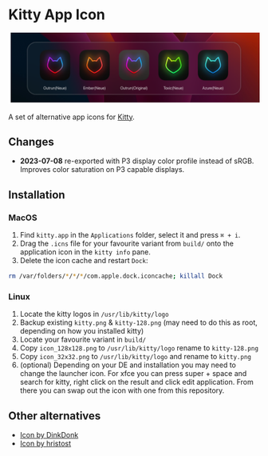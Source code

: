 # Kitty App Icon 

![](doc/header.png)

A set of alternative app icons for [Kitty](https://sw.kovidgoyal.net/kitty/).

## Changes

* **2023-07-08** re-exported with P3 display color profile instead of sRGB. Improves color saturation on P3 capable displays.


## Installation

### MacOS

1. Find `kitty.app` in the `Applications` folder, select it and press `⌘ + i`.
2. Drag the `.icns` file for your favourite variant from `build/` onto the application icon in the `kitty info` pane.
3. Delete the icon cache and restart `Dock`:

```bash
rm /var/folders/*/*/*/com.apple.dock.iconcache; killall Dock
```

### Linux

1. Locate the kitty logos in `/usr/lib/kitty/logo`
2. Backup existing `kitty.png` & `kitty-128.png` (may need to do this as root, depending on how you installed kitty)
3. Locate your favourite variant in `build/`
4. Copy `icon_128x128.png` to `/usr/lib/kitty/logo` rename to `kitty-128.png`
5. Copy `icon_32x32.png` to `/usr/lib/kitty/logo` and rename to `kitty.png`
6. (optional) Depending on your DE and installation you may need to change the launcher icon. For xfce you can press super + space and search for kitty, right click on the result and click edit application. From there you can swap out the icon with one from this repository.

## Other alternatives

* [Icon by DinkDonk](https://github.com/DinkDonk/kitty-icon)
* [Icon by hristost](https://github.com/hristost/kitty-alternative-icon)
